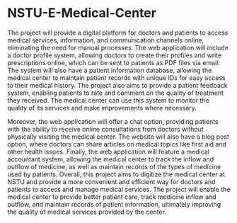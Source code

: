 # NSTU-E-Medical-Center
The project will provide a digital platform for doctors and patients to access medical services, information, and communication channels online, eliminating the need for manual processes. The web application will include a doctor profile system, allowing doctors to create their profiles and write prescriptions online, which can be sent to patients as PDF files via email. The system will also have a patient information database, allowing the medical center to maintain patient records with unique IDs for easy access to their medical history. The project also aims to provide a patient feedback system, enabling patients to rate and comment on the quality of treatment they received. The medical center can use this system to monitor the quality of its services and make improvements where necessary.

Moreover, the web application will offer a chat option, providing patients with the ability to receive online consultations from doctors without physically visiting the medical center. The website will also have a blog post option, where doctors can share articles on medical topics like first aid and other health issues. Finally, the web application will feature a medical accountant system, allowing the medical center to track the inflow and outflow of medicine, as well as maintain records of the types of medicine used by patients. Overall, this project aims to digitize the medical center at NSTU and provide a more convenient and efficient way for doctors and patients to access and manage medical services. The project will enable the medical center to provide better patient care, track medicine inflow and outflow, and maintain records of patient information, ultimately improving the quality of medical services provided by the center.
